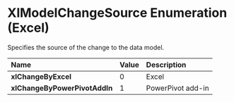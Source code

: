
# XlModelChangeSource Enumeration (Excel)

Specifies the source of the change to the data model.



|**Name**|**Value**|**Description**|
|:-----|:-----|:-----|
|**xlChangeByExcel**|0|Excel|
|**xlChangeByPowerPivotAddIn**|1|PowerPivot add-in|
